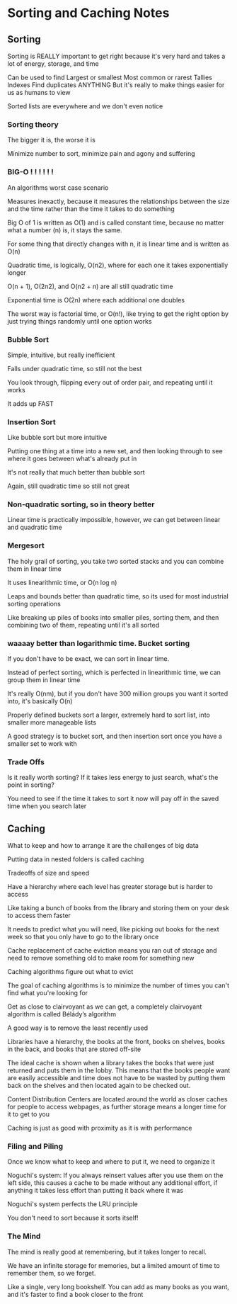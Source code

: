 # Sorting and Caching Notes

## Sorting
Sorting is REALLY important to get right because it's very hard and takes a lot of energy, storage, and time

Can be used to find
Largest or smallest
Most common or rarest
Tallies
Indexes
Find duplicates
ANYTHING
But it's really to make things easier for us as humans to view

Sorted lists are everywhere and we don't even notice

### Sorting theory
The bigger it is, the worse it is

Minimize number to sort, minimize pain and agony and suffering

### BIG-O ! ! ! ! ! ! 
An algorithms worst case scenario

Measures inexactly, because it measures the relationships between the size and the time rather than the time it takes to do something

Big O of 1 is written as O(1) and is called constant time, because no matter what a number (n) is, it stays the same.

For some thing that directly changes with n, it is linear time and is written as O(n)

Quadratic time, is logically, O(n2), where for each one it takes exponentially longer

O(n + 1), O(2n2), and O(n2 + n) are all still quadratic time

Exponential time is O(2n) where each additional one doubles

The worst way is factorial time, or O(n!), like trying to get the right option by just trying things randomly until one option works

### Bubble Sort

Simple, intuitive, but really inefficient

Falls under quadratic time, so still not the best

You look through, flipping every out of order pair, and repeating until it works

It adds up FAST

### Insertion Sort

Like bubble sort but more intuitive

Putting one thing at a time into a new set, and then looking through to see where it goes between what's already put in

It's not really that much better than bubble sort

Again, still quadratic time so still not great

### Non-quadratic sorting, so in theory better

Linear time is practically impossible, however, we can get between linear and quadratic time

### Mergesort

The holy grail of sorting, you take two sorted stacks and you can combine them in linear time

It uses linearithmic time, or O(n log n)

Leaps and bounds better than quadratic time, so its used for most industrial sorting operations

Like breaking up piles of books into smaller piles, sorting them, and then combining two of them, repeating until it's all sorted

### waaaay better than logarithmic time. Bucket sorting

If you don't have to be exact, we can sort in linear time.

Instead of perfect sorting, which is perfected in linearithmic time, we can group them in linear time

It's really O(nm), but if you don't have 300 million groups you want it sorted into, it's basically O(n)

Properly defined buckets sort a larger, extremely hard to sort list, into smaller more manageable lists

A good strategy is to bucket sort, and then insertion sort once you have a smaller set to work with

### Trade Offs
Is it really worth sorting? If it takes less energy to just search, what's the point in sorting?

You need to see if the time it takes to sort it now will pay off in the saved time when you search later

## Caching

What to keep and how to arrange it are the challenges of big data

Putting data in nested folders is called caching

Tradeoffs of size and speed

Have a hierarchy where each level has greater storage but is harder to access

Like taking a bunch of books from the library and storing them on your desk to access them faster

It needs to predict what you will need, like picking out books for the next week so that you only have to go to the library once

Cache replacement of cache eviction means you ran out of storage and need to remove something old to make room for something new

Caching algorithms figure out what to evict

The goal of caching algorithms is to minimize the number of times you can't find what you're looking for

Get as close to clairvoyant as we can get, a completely clairvoyant algorithm is called Bélády’s algorithm

A good way is to remove the least recently used

Libraries have a hierarchy, the books at the front, books on shelves, books in the back, and books that are stored off-site

The ideal cache is shown when a library takes the books that were just returned and puts them in the lobby. 
This means that the books people want are easily accessible and time does not have to be wasted by putting them back on the shelves and then located again to be checked out.

 Content Distribution Centers are located around the world as closer caches for people to access webpages, as further storage means a longer time for it to get to you

Caching is just as good with proximity as it is with performance

### Filing and Piling

Once we know what to keep and where to put it, we need to organize it

Noguchi's system: If you always reinsert values after you use them on the left side, this causes a cache to be made without any additional effort, if anything it takes less effort than putting it back where it was

Noguchi's system perfects the LRU principle

You don't need to sort because it sorts itself!

### The Mind

The mind is really good at remembering, but it takes longer to recall.

We have an infinite storage for memories, but a limited amount of time to remember them, so we forget.

Like a single, very long bookshelf. You can add as many books as you want, and it's faster to find a book closer to the front

